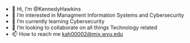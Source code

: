 - 👋 Hi, I’m @KennedyHawkins
- 👀 I’m interested in Managment Information Systems and Cybersecurity
- 🌱 I’m currently learning Cybersecurity 
- 💞️ I’m looking to collaborate on all things Technology related
- 📫 How to reach me kah00002@mix.wvu.edu

<!---
KennedyHawkins/KennedyHawkins is a ✨ special ✨ repository because its `README.md` (this file) appears on your GitHub profile.
You can click the Preview link to take a look at your changes.
--->
